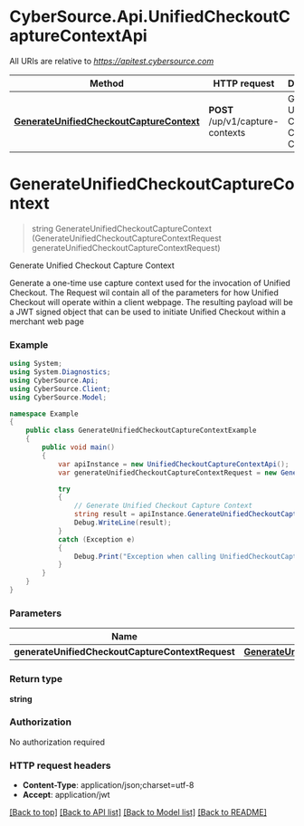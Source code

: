 # CyberSource.Api.UnifiedCheckoutCaptureContextApi

All URIs are relative to *https://apitest.cybersource.com*

Method | HTTP request | Description
------------- | ------------- | -------------
[**GenerateUnifiedCheckoutCaptureContext**](UnifiedCheckoutCaptureContextApi.md#generateunifiedcheckoutcapturecontext) | **POST** /up/v1/capture-contexts | Generate Unified Checkout Capture Context


<a name="generateunifiedcheckoutcapturecontext"></a>
# **GenerateUnifiedCheckoutCaptureContext**
> string GenerateUnifiedCheckoutCaptureContext (GenerateUnifiedCheckoutCaptureContextRequest generateUnifiedCheckoutCaptureContextRequest)

Generate Unified Checkout Capture Context

Generate a one-time use capture context used for the invocation of Unified Checkout. The Request wil contain all of the parameters for how Unified Checkout will operate within a client webpage. The resulting payload will be a JWT signed object that can be used to initiate Unified Checkout within a merchant web page

### Example
```csharp
using System;
using System.Diagnostics;
using CyberSource.Api;
using CyberSource.Client;
using CyberSource.Model;

namespace Example
{
    public class GenerateUnifiedCheckoutCaptureContextExample
    {
        public void main()
        {
            var apiInstance = new UnifiedCheckoutCaptureContextApi();
            var generateUnifiedCheckoutCaptureContextRequest = new GenerateUnifiedCheckoutCaptureContextRequest(); // GenerateUnifiedCheckoutCaptureContextRequest | 

            try
            {
                // Generate Unified Checkout Capture Context
                string result = apiInstance.GenerateUnifiedCheckoutCaptureContext(generateUnifiedCheckoutCaptureContextRequest);
                Debug.WriteLine(result);
            }
            catch (Exception e)
            {
                Debug.Print("Exception when calling UnifiedCheckoutCaptureContextApi.GenerateUnifiedCheckoutCaptureContext: " + e.Message );
            }
        }
    }
}
```

### Parameters

Name | Type | Description  | Notes
------------- | ------------- | ------------- | -------------
 **generateUnifiedCheckoutCaptureContextRequest** | [**GenerateUnifiedCheckoutCaptureContextRequest**](GenerateUnifiedCheckoutCaptureContextRequest.md)|  | 

### Return type

**string**

### Authorization

No authorization required

### HTTP request headers

 - **Content-Type**: application/json;charset=utf-8
 - **Accept**: application/jwt

[[Back to top]](#) [[Back to API list]](../README.md#documentation-for-api-endpoints) [[Back to Model list]](../README.md#documentation-for-models) [[Back to README]](../README.md)

